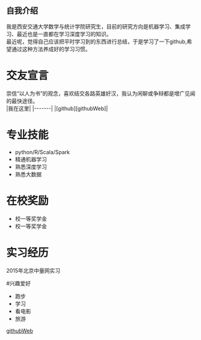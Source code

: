 自我介绍
--------
我是西安交通大学数学与统计学院研究生，目前的研究方向是机器学习、集成学习、最近也是一直都在学习深度学习的知识。  
最近呢，觉得自己应该把平时学习到的东西进行总结，于是学习了一下github,希望通过这种方法养成好的学习习惯。

# 交友宣言
崇信“以人为书”的观念，喜欢结交各路英雄好汉，我认为闲聊或争辩都是增广见闻的最快途径。  
|我在这里|
|-------|
|[github][githubWeb]|

# 专业技能
* python/R/Scala/Spark
* 精通机器学习
* 熟悉深度学习
* 熟悉大数据

# 在校奖励
* 校一等奖学金
* 校一等奖学金

# 实习经历
2015年北京中量网实习

#兴趣爱好
* 跑步
* 学习
* 看电影
* 旅游

[githubWeb](https://github.com/xiaolingzang)
